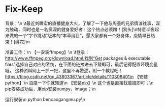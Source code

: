 # Fix-Keep
背景：\n
 \t最近刘畊宏的直播健身大火，了解了一下他与周董的兄弟情谊往事，深为触动，同时也是一名资深的健身爱好者！这个热点必须蹭！[狗头]\n特意半夜起来做的一个“字节跳动”版本的“本草纲目”。愿大家都有一个好身体，疫情早日结束！[鲜花]\n
 
 准备工作：\n
 【一安装ffmpeg】\n
 \t登录：http://www.ffmpeg.org/download.html,找到“Get packages & executable files”选择自己对应的系统，在下面的链接进去下载即可，最后记得配置环境变量哦，
 这种资料网上一抓一把，这里不再赘述，附一个教程吧！https://blog.csdn.net/qq_43803367/article/details/110308401\n
 【安装python】\n
 百度一下你就知道\n
 【安装pip】\n
 这个也是直接找度娘即可；\n
 pip安装成功后，用pip安装numpy，Image；\n
 
 运行安装\n
 python bencaogangmu.py\n
 
 
 
